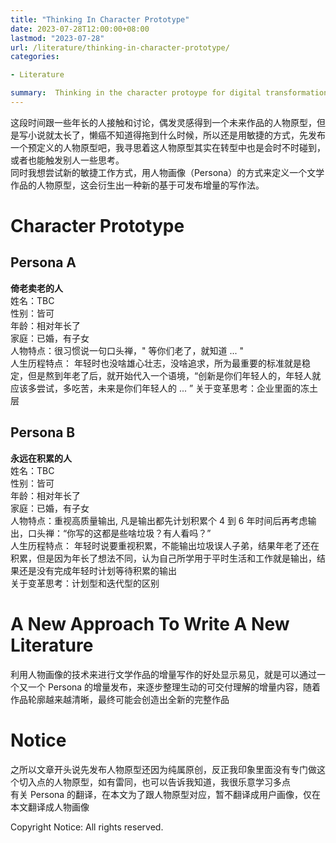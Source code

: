 ```yaml
---
title: "Thinking In Character Prototype"
date: 2023-07-28T12:00:00+08:00
lastmod: "2023-07-28"
url: /literature/thinking-in-character-prototype/
categories:

- Literature

summary:  Thinking in the character protoype for digital transformation
---
```




这段时间跟一些年长的人接触和讨论，偶发灵感得到一个未来作品的人物原型，但是写小说就太长了，懒癌不知道得拖到什么时候，所以还是用敏捷的方式，先发布一个预定义的人物原型吧，我寻思着这人物原型其实在转型中也是会时不时碰到，或者也能触发别人一些思考。  
同时我想尝试新的敏捷工作方式，用人物画像（Persona）的方式来定义一个文学作品的人物原型，这会衍生出一种新的基于可发布增量的写作法。  

# Character Prototype

## Persona A
**倚老卖老的人**  
姓名：TBC  
性别：皆可    
年龄：相对年长了  
家庭：已婚，有子女  
人物特点：很习惯说一句口头禅，" 等你们老了，就知道 ... "  
人生历程特点： 年轻时也没啥雄心壮志，没啥追求，所为最重要的标准就是稳定，但是熬到年老了后，就开始代入一个语境，“创新是你们年轻人的，年轻人就应该多尝试，多吃苦，未来是你们年轻人的 ... ”
关于变革思考：企业里面的冻土层  


## Persona B
**永远在积累的人**  
姓名：TBC   
性别：皆可  
年龄：相对年长了  
家庭：已婚，有子女  
人物特点：重视高质量输出, 凡是输出都先计划积累个 4 到 6 年时间后再考虑输出，口头禅：“你写的这都是些啥垃圾？有人看吗？”    
人生历程特点： 年轻时说要重视积累，不能输出垃圾误人子弟，结果年老了还在积累，但是因为年长了想法不同，认为自己所学用于平时生活和工作就是输出，结果还是没有完成年轻时计划等待积累的输出   
关于变革思考：计划型和迭代型的区别      
      
# A New Approach To Write A New Literature
      
利用人物画像的技术来进行文学作品的增量写作的好处显示易见，就是可以通过一个又一个 Persona 的增量发布，来逐步整理生动的可交付理解的增量内容，随着作品轮廓越来越清晰，最终可能会创造出全新的完整作品  

# Notice
之所以文章开头说先发布人物原型还因为纯属原创，反正我印象里面没有专门做这个切入点的人物原型，如有雷同，也可以告诉我知道，我很乐意学习多点  
有关 Persona 的翻译，在本文为了跟人物原型对应，暂不翻译成用户画像，仅在本文翻译成人物画像  

Copyright Notice:  All rights reserved.